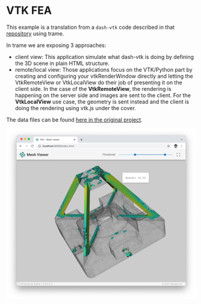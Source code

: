 # VTK FEA

This example is a translation from a `dash-vtk` code described in that [repository](https://github.com/shkiefer/dash_vtk_unstructured) using trame.

In trame we are exposing 3 approaches:
- client view: 
  This application simulate what dash-vtk is doing by defining the 3D scene in plain HTML structure.
- remote/local view: 
  Those applications focus on the VTK/Python part by creating and configuring your vtkRenderWindow
  directly and letting the VtkRemoteView or VtkLocalView do their job of presenting it on the client
  side. In the case of the __VtkRemoteView__, the rendering is happening on the server side and images
  are sent to the client. For the __VtkLocalView__ use case, the geometry is sent instead and the client
  is doing the rendering using vtk.js under the cover.

The data files can be found [here in the original project](https://github.com/shkiefer/dash_vtk_unstructured/tree/main/data).

![Gallery](./vtk-fea.jpg)
